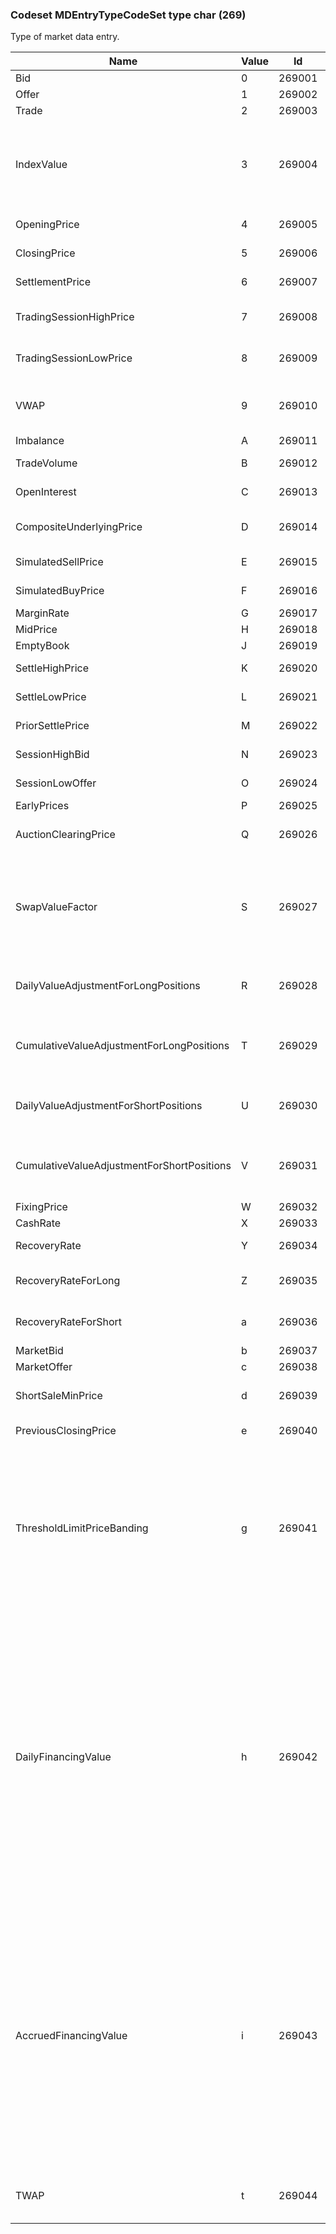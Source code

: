 ### Codeset MDEntryTypeCodeSet type char (269)

Type of market data entry.

| Name                                       | Value | Id     | Sort | Synopsis                                                                       | Elaboration                                                                                                                               |
|--------------------------------------------|-------|--------|------|--------------------------------------------------------------------------------|-------------------------------------------------------------------------------------------------------------------------------|
| Bid                                        | 0     | 269001 | 1    | Bid                                                                            |                                                                                                                                |
| Offer                                      | 1     | 269002 | 2    | Offer                                                                          |                                                                                                                                |
| Trade                                      | 2     | 269003 | 3    | Trade                                                                          |                                                                                                                                |
| IndexValue                                 | 3     | 269004 | 4    | Index value                                                                    | A reference stock index (e.g. DJIA) or benchmark rate (e.g. LIBOR).                                                                                                                               |
| OpeningPrice                               | 4     | 269005 | 5    | Opening price                                                                  |                                                                                                                                |
| ClosingPrice                               | 5     | 269006 | 6    | Closing price                                                                  |                                                                                                                                |
| SettlementPrice                            | 6     | 269007 | 7    | Settlement price                                                               |                                                                                                                                |
| TradingSessionHighPrice                    | 7     | 269008 | 8    | Trading session high price                                                     |                                                                                                                                |
| TradingSessionLowPrice                     | 8     | 269009 | 9    | Trading session low price                                                      |                                                                                                                                |
| VWAP                                       | 9     | 269010 | 10   | Volume Weighted Average Price                                                  | VWAP                                                                                                                               |
| Imbalance                                  | A     | 269011 | 11   | Imbalance                                                                      |                                                                                                                                |
| TradeVolume                                | B     | 269012 | 12   | Trade volume                                                                   |                                                                                                                                |
| OpenInterest                               | C     | 269013 | 13   | Open interest                                                                  |                                                                                                                                |
| CompositeUnderlyingPrice                   | D     | 269014 | 14   | Composite underlying price                                                     |                                                                                                                                |
| SimulatedSellPrice                         | E     | 269015 | 15   | Simulated sell price                                                           |                                                                                                                                |
| SimulatedBuyPrice                          | F     | 269016 | 16   | Simulated buy price                                                            |                                                                                                                                |
| MarginRate                                 | G     | 269017 | 17   | Margin rate                                                                    |                                                                                                                                |
| MidPrice                                   | H     | 269018 | 18   | Mid-price                                                                      |                                                                                                                                |
| EmptyBook                                  | J     | 269019 | 19   | Empty book                                                                     |                                                                                                                                |
| SettleHighPrice                            | K     | 269020 | 20   | Settle high price                                                              |                                                                                                                                |
| SettleLowPrice                             | L     | 269021 | 21   | Settle low price                                                               |                                                                                                                                |
| PriorSettlePrice                           | M     | 269022 | 22   | Prior settle price                                                             |                                                                                                                                |
| SessionHighBid                             | N     | 269023 | 23   | Session high bid                                                               |                                                                                                                                |
| SessionLowOffer                            | O     | 269024 | 24   | Session low offer                                                              |                                                                                                                                |
| EarlyPrices                                | P     | 269025 | 25   | Early prices                                                                   |                                                                                                                                |
| AuctionClearingPrice                       | Q     | 269026 | 26   | Auction clearing price                                                         |                                                                                                                                |
| SwapValueFactor                            | S     | 269027 | 27   | Swap Value Factor (SVF) for swaps cleared through a central counterparty (CCP) |                                                                                                                                |
| DailyValueAdjustmentForLongPositions       | R     | 269028 | 28   | Daily value adjustment for long positions                                      |                                                                                                                                |
| CumulativeValueAdjustmentForLongPositions  | T     | 269029 | 29   | Cumulative value adjustment for long positions                                 |                                                                                                                                |
| DailyValueAdjustmentForShortPositions      | U     | 269030 | 30   | Daily value adjustment for short positions                                     |                                                                                                                                |
| CumulativeValueAdjustmentForShortPositions | V     | 269031 | 31   | Cumulative value adjustment for short positions                                |                                                                                                                                |
| FixingPrice                                | W     | 269032 | 32   | Fixing price                                                                   |                                                                                                                                |
| CashRate                                   | X     | 269033 | 33   | Cash rate                                                                      |                                                                                                                                |
| RecoveryRate                               | Y     | 269034 | 34   | Recovery rate                                                                  |                                                                                                                                |
| RecoveryRateForLong                        | Z     | 269035 | 35   | Recovery rate for long positions                                               |                                                                                                                                |
| RecoveryRateForShort                       | a     | 269036 | 36   | Recovery rate for short positions                                              |                                                                                                                                |
| MarketBid                                  | b     | 269037 | 37   | Market bid                                                                     |                                                                                                                                |
| MarketOffer                                | c     | 269038 | 38   | Market offer                                                                   |                                                                                                                                |
| ShortSaleMinPrice                          | d     | 269039 | 39   | Short sale minimum price                                                       |                                                                                                                                |
| PreviousClosingPrice                       | e     | 269040 | 40   | Previous closing price                                                         |                                                                                                                                |
| ThresholdLimitPriceBanding                 | g     | 269041 | 42   | Threshold limits and price banding                                             | Conveys incremental real time change to pre-configured or previously disseminated pricing thresholds and/or banding parameters.                                                                                                   |
| DailyFinancingValue                        | h     | 269042 | 43   | Daily financing value                                                          | The financing cost of rolling an analogous total return swap from the previous business day to the current business day. In the context of Adjusted Interest Rate (AIR) futures this is a component of the cleared futures price. |
| AccruedFinancingValue                      | i     | 269043 | 44   | Accrued financing value                                                        | The total of the daily funding values or amounts from a contract's first day of trading to the current day. In the context of Adjusted Interest Rate (AIR) futures this is a component of the cleared futures price.              |
| TWAP                                       | t     | 269044 | 56   | Time Weighted Average Price                                                    | TWAP                                                                                                                               |

